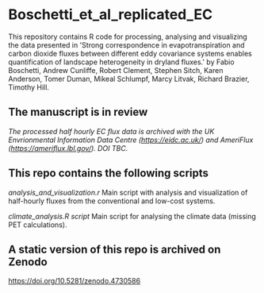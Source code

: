 # Boschetti_et_al_replicated_EC

This repository contains R code for processing, analysing and visualizing the 
data presented in 'Strong correspondence in evapotranspiration and carbon 
dioxide fluxes between different eddy covariance systems enables quantification 
of landscape heterogeneity in dryland fluxes.' by Fabio Boschetti, Andrew 
Cunliffe, Robert Clement, Stephen Sitch, Karen Anderson, Tomer Duman, Mikeal 
Schlumpf, Marcy Litvak, Richard Brazier, Timothy Hill.

## The manuscript is in review

*The processed half hourly EC flux data is archived with the UK Envrionmental Information Data Centre (https://eidc.ac.uk/) and AmeriFlux (https://ameriflux.lbl.gov/). DOI TBC.*


## This repo contains the following scripts
*analysis_and_visualization.r*
Main script with analysis and visualization of half-hourly fluxes from the 
conventional and low-cost systems.

*climate_analysis.R script*
Main script for analysing the climate data (missing PET calculations).


## A static version of this repo is archived on Zenodo
https://doi.org/10.5281/zenodo.4730586